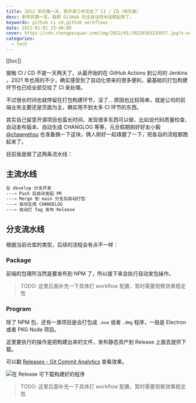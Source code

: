 ```yaml
---
title: 2022 年的第一天，把开源工作交给了 CI / CD（待完善）
desc: 新年的第一天，我把 GitHub 的全自动流水线搭起来了。
keywords: github ci cd,github workflows
date: 2022-01-01 23:49:00
cover: https://cdn.chengpeiquan.com/img/2022/01/20220103233657.jpg?x-oss-process=image/interlace,1
categories:
  - tech
---
```


[[toc]]

接触 CI / CD 不是一天两天了，从最开始的在 GitHub Actions 到公司的 Jenkins ，2021 年也用的不少，确实感受到了自动化带来的很多便利，最基础的打包构建环节也已经全部交给了 CI 来处理。

不过很长时间也就停留在打包构建环节，没了… 原因也比较简单，就是公司的前端业务主要还是页面为主，确实用不到太多 CI 环节的东西。

其实自己留意开源项目也蛮长时间，发现很多东西可以做，比如说代码质量检查、自动发布版本、自动生成 CHANGLOG 等等，元旦假期刚好好友小毅 [@chawyehsu](https://github.com/chawyehsu) 也准备搞一下这块，俩人刚好一起琢磨了一下，把各自的流程都跑起来了。

目前我是做了这两条流水线：

## 主流水线

```bash
在 develop 分支开发
---→ Push 后自动发起 PR
---→ Merge 到 main 分支后自动打包
---→ 自动生成 CHANGELOG
---→ 自动打 Tag 发布 Release
```

## 分支流水线

根据当前仓库的类型，后续的流程会有点不一样：

### Package

前端的包理所当然是要发布到 NPM 了，所以接下来会执行自动发包操作。

>TODO: 这里后面补充一下具体打 workflow 配置，暂时需要观察效果稳定性

### Program

除了 NPM 包，还有一类项目是会打包成 `.exe` 或者 `.dmg` 程序，一般是 Electron 或者 PKG Node 项目。

这里要执行的操作是把构建出来的文件，发布静态资产到 Release 上面去提供下载。

可以戳 [Releases - Git Commit Analytics](https://github.com/analyticsjs/git-commit-analytics/releases) 查看效果。

![在 Release 可下载构建好的程序](https://cdn.chengpeiquan.com/img/2022/01/20220104161947.jpg?x-oss-process=image/interlace,1)

>TODO: 这里后面补充一下具体打 workflow 配置，暂时需要观察效果稳定性
